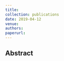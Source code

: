 ```yaml
---
title:
collection: publications
date: 2019-04-12
venue:
authors:
paperurl:
---
```


<h2> Abstract </h2>
<p align= "justify">
